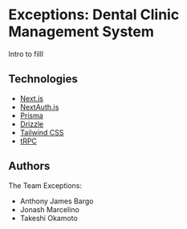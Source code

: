 # Exceptions: Dental Clinic Management System

Intro to filll

## Technologies

- [Next.js](https://nextjs.org)
- [NextAuth.js](https://next-auth.js.org)
- [Prisma](https://prisma.io)
- [Drizzle](https://orm.drizzle.team)
- [Tailwind CSS](https://tailwindcss.com)
- [tRPC](https://trpc.io)

## Authors

The Team Exceptions:

- Anthony James Bargo
- Jonash Marcelino
- Takeshi Okamoto
